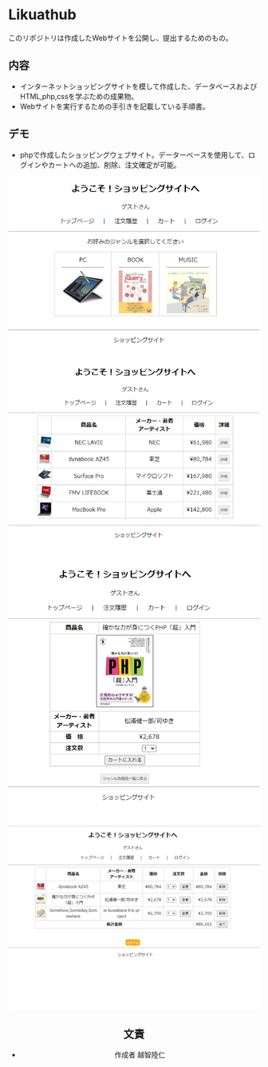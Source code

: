 # Likuathub
このリポジトリは作成したWebサイトを公開し、提出するためのもの。

## 内容
- インターネットショッピングサイトを模して作成した、データベースおよびHTML,php,cssを学ぶための成果物。
- Webサイトを実行するための手引きを記載している手順書。

## デモ
- phpで作成したショッピングウェブサイト。データーベースを使用して、ログインやカートへの追加、削除、注文確定が可能。
<div align="center">
    <img src="img/demo.png" alt="image" title="Demo1">
    <img src="img/demo2.png" alt="image" title="Demo2">
    <img src="img/demo3.png" alt="image" title="Demo3">
    <img src="img/demo4.png" alt="image" title="Demo4">
<div>

## 文責
- 作成者 越智陸仁

